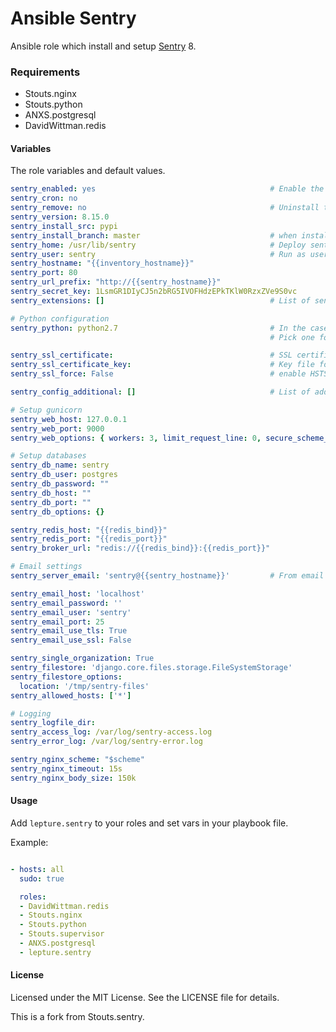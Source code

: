 # Ansible Sentry

Ansible role which install and setup [Sentry](https://getsentry.com) 8.


### Requirements

- Stouts.nginx
- Stouts.python
- ANXS.postgresql
- DavidWittman.redis


#### Variables

The role variables and default values.

```yaml
sentry_enabled: yes                                       # Enable the role
sentry_cron: no
sentry_remove: no                                         # Uninstall the role
sentry_version: 8.15.0
sentry_install_src: pypi
sentry_install_branch: master                             # when install src is git
sentry_home: /usr/lib/sentry                              # Deploy sentry to the folder
sentry_user: sentry                                       # Run as user
sentry_hostname: "{{inventory_hostname}}"
sentry_port: 80
sentry_url_prefix: "http://{{sentry_hostname}}"
sentry_secret_key: 1LsmGR1DIyCJ5n2bRG5IVOFHdzEPkTKlW0RzxZVe9S0vc
sentry_extensions: []                                     # List of sentry-extensions

# Python configuration
sentry_python: python2.7                                  # In the case of multiple Python  installations
                                                          # Pick one for Sentry using specific virtualenv command

sentry_ssl_certificate:                                   # SSL certificate file - also turns on HTTPS on Nginx
sentry_ssl_certificate_key:                               # Key file for SSL cert
sentry_ssl_force: False                                   # enable HSTS and redirect to https version

sentry_config_additional: []                              # List of additional options

# Setup gunicorn
sentry_web_host: 127.0.0.1
sentry_web_port: 9000
sentry_web_options: { workers: 3, limit_request_line: 0, secure_scheme_headers: {'X-FORWARDED-PROTO': 'https'} }

# Setup databases
sentry_db_name: sentry
sentry_db_user: postgres
sentry_db_password: ""
sentry_db_host: ""
sentry_db_port: ""
sentry_db_options: {}

sentry_redis_host: "{{redis_bind}}"
sentry_redis_port: "{{redis_port}}"
sentry_broker_url: "redis://{{redis_bind}}:{{redis_port}}"

# Email settings
sentry_server_email: 'sentry@{{sentry_hostname}}'         # From email

sentry_email_host: 'localhost'
sentry_email_password: ''
sentry_email_user: 'sentry'
sentry_email_port: 25
sentry_email_use_tls: True
sentry_email_use_ssl: False

sentry_single_organization: True
sentry_filestore: 'django.core.files.storage.FileSystemStorage'
sentry_filestore_options:
  location: '/tmp/sentry-files'
sentry_allowed_hosts: ['*']

# Logging
sentry_logfile_dir:
sentry_access_log: /var/log/sentry-access.log
sentry_error_log: /var/log/sentry-error.log

sentry_nginx_scheme: "$scheme"
sentry_nginx_timeout: 15s
sentry_nginx_body_size: 150k
```

#### Usage

Add `lepture.sentry` to your roles and set vars in your playbook file.

Example:

```yaml

- hosts: all
  sudo: true

  roles:
  - DavidWittman.redis
  - Stouts.nginx
  - Stouts.python
  - Stouts.supervisor
  - ANXS.postgresql
  - lepture.sentry
```

#### License

Licensed under the MIT License. See the LICENSE file for details.

This is a fork from Stouts.sentry.
